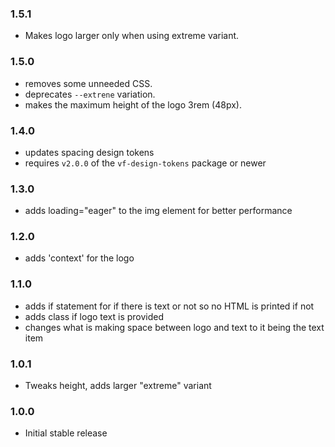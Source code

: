 ### 1.5.1

* Makes logo larger only when using extreme variant.

### 1.5.0

* removes some unneeded CSS.
* deprecates `--extrene` variation.
* makes the maximum height of the logo 3rem (48px).

### 1.4.0

* updates spacing design tokens
* requires `v2.0.0` of the `vf-design-tokens` package or newer

### 1.3.0

* adds loading="eager" to the img element for better performance

### 1.2.0

* adds 'context' for the logo

### 1.1.0

* adds if statement for if there is text or not so no HTML is printed if not
* adds class if logo text is provided
* changes what is making space between logo and text to it being the text item

### 1.0.1

* Tweaks height, adds larger "extreme" variant

### 1.0.0

* Initial stable release
